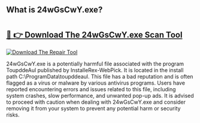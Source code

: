 ## What is 24wGsCwY.exe? 

# <h2><a href="https://exedetect.com/download.php?24wGsCwY.exe">🔗 👉 Download The 24wGsCwY.exe Scan Tool</a></h2>

[![Download The Repair Tool](https://exedetect.com/download-button.jpg)](https://exedetect.com/download.php?24wGsCwY.exe)

24wGsCwY.exe is a potentially harmful file associated with the program ToupddeAul published by InstalleRex-WebPick. It is located in the install path C:\ProgramData\toupddeaul. This file has a bad reputation and is often flagged as a virus or malware by various antivirus programs. Users have reported encountering errors and issues related to this file, including system crashes, slow performance, and unwanted pop-up ads. It is advised to proceed with caution when dealing with 24wGsCwY.exe and consider removing it from your system to prevent any potential harm or security risks.